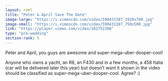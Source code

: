 ```yaml
---
layout: reel
title: "Peter & April Save The Date"
image-large: "https://i.vimeocdn.com/video/590431387_1920x700.jpg"
image-small: "https://i.vimeocdn.com/video/590431387_750x500.jpg"
link: "https://player.vimeo.com/video/181752380"
type: "pre-wedding"
section-rank: 5
---
```

Peter and April, you guys are awesome and super-mega-uber-dooper-cool!

Anyone who owns a yacht, an R8, an F430 and in a few months, a 458 Italia (car will be delivered later this year) but doesn’t want it shown in the video should be classified as super-mega-uber-dooper-cool. Agree? :)